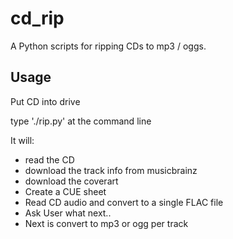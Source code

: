 cd_rip
======

A Python scripts for ripping CDs to mp3 / oggs.

Usage
-----

Put CD into drive

type './rip.py' at the command line

It will:

  * read the CD
  * download the track info from musicbrainz
  * download the coverart
  * Create a CUE sheet
  * Read CD audio and convert to a single FLAC file
  * Ask User what next..
  * Next is convert to mp3 or ogg per track

